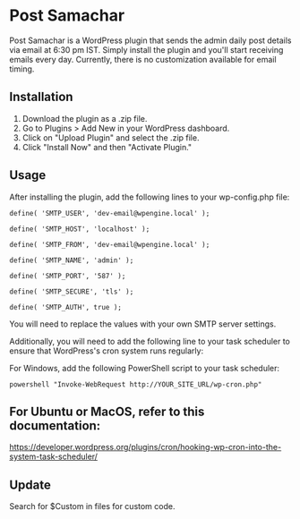# Post Samachar

Post Samachar is a WordPress plugin that sends the admin daily post details via email at 6:30 pm IST. Simply install the plugin and you'll start receiving emails every day. Currently, there is no customization available for email timing.

## Installation

1. Download the plugin as a .zip file.
2. Go to Plugins > Add New in your WordPress dashboard.
3. Click on "Upload Plugin" and select the .zip file.
4. Click "Install Now" and then "Activate Plugin."

## Usage

After installing the plugin, add the following lines to your wp-config.php file:

    define( 'SMTP_USER', 'dev-email@wpengine.local' );

    define( 'SMTP_HOST', 'localhost' );

    define( 'SMTP_FROM', 'dev-email@wpengine.local' );

    define( 'SMTP_NAME', 'admin' );

    define( 'SMTP_PORT', '587' );

    define( 'SMTP_SECURE', 'tls' );

    define( 'SMTP_AUTH', true );


You will need to replace the values with your own SMTP server settings. 

Additionally, you will need to add the following line to your task scheduler to ensure that WordPress's cron system runs regularly:

For Windows, add the following PowerShell script to your task scheduler:

    powershell "Invoke-WebRequest http://YOUR_SITE_URL/wp-cron.php"

## For Ubuntu or MacOS, refer to this documentation:

https://developer.wordpress.org/plugins/cron/hooking-wp-cron-into-the-system-task-scheduler/


## Update

Search for $Custom in files for custom code.
